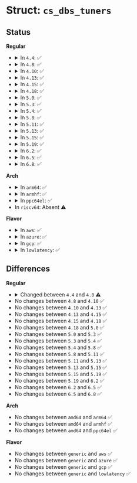 # Struct: <code>cs_dbs_tuners</code>

## Status
<b>Regular</b>
<ul>
<li>
<details>
<summary>In <code>4.4</code>: ✅</summary>

```c
struct cs_dbs_tuners {
    unsigned int ignore_nice_load;
    unsigned int sampling_rate;
    unsigned int sampling_down_factor;
    unsigned int up_threshold;
    unsigned int down_threshold;
    unsigned int freq_step;
};
```
</details>
</li>
<li>
<details>
<summary>In <code>4.8</code>: ✅</summary>

```c
struct cs_dbs_tuners {
    unsigned int down_threshold;
    unsigned int freq_step;
};
```
</details>
</li>
<li>
<details>
<summary>In <code>4.10</code>: ✅</summary>

```c
struct cs_dbs_tuners {
    unsigned int down_threshold;
    unsigned int freq_step;
};
```
</details>
</li>
<li>
<details>
<summary>In <code>4.13</code>: ✅</summary>

```c
struct cs_dbs_tuners {
    unsigned int down_threshold;
    unsigned int freq_step;
};
```
</details>
</li>
<li>
<details>
<summary>In <code>4.15</code>: ✅</summary>

```c
struct cs_dbs_tuners {
    unsigned int down_threshold;
    unsigned int freq_step;
};
```
</details>
</li>
<li>
<details>
<summary>In <code>4.18</code>: ✅</summary>

```c
struct cs_dbs_tuners {
    unsigned int down_threshold;
    unsigned int freq_step;
};
```
</details>
</li>
<li>
<details>
<summary>In <code>5.0</code>: ✅</summary>

```c
struct cs_dbs_tuners {
    unsigned int down_threshold;
    unsigned int freq_step;
};
```
</details>
</li>
<li>
<details>
<summary>In <code>5.3</code>: ✅</summary>

```c
struct cs_dbs_tuners {
    unsigned int down_threshold;
    unsigned int freq_step;
};
```
</details>
</li>
<li>
<details>
<summary>In <code>5.4</code>: ✅</summary>

```c
struct cs_dbs_tuners {
    unsigned int down_threshold;
    unsigned int freq_step;
};
```
</details>
</li>
<li>
<details>
<summary>In <code>5.8</code>: ✅</summary>

```c
struct cs_dbs_tuners {
    unsigned int down_threshold;
    unsigned int freq_step;
};
```
</details>
</li>
<li>
<details>
<summary>In <code>5.11</code>: ✅</summary>

```c
struct cs_dbs_tuners {
    unsigned int down_threshold;
    unsigned int freq_step;
};
```
</details>
</li>
<li>
<details>
<summary>In <code>5.13</code>: ✅</summary>

```c
struct cs_dbs_tuners {
    unsigned int down_threshold;
    unsigned int freq_step;
};
```
</details>
</li>
<li>
<details>
<summary>In <code>5.15</code>: ✅</summary>

```c
struct cs_dbs_tuners {
    unsigned int down_threshold;
    unsigned int freq_step;
};
```
</details>
</li>
<li>
<details>
<summary>In <code>5.19</code>: ✅</summary>

```c
struct cs_dbs_tuners {
    unsigned int down_threshold;
    unsigned int freq_step;
};
```
</details>
</li>
<li>
<details>
<summary>In <code>6.2</code>: ✅</summary>

```c
struct cs_dbs_tuners {
    unsigned int down_threshold;
    unsigned int freq_step;
};
```
</details>
</li>
<li>
<details>
<summary>In <code>6.5</code>: ✅</summary>

```c
struct cs_dbs_tuners {
    unsigned int down_threshold;
    unsigned int freq_step;
};
```
</details>
</li>
<li>
<details>
<summary>In <code>6.8</code>: ✅</summary>

```c
struct cs_dbs_tuners {
    unsigned int down_threshold;
    unsigned int freq_step;
};
```
</details>
</li>
</ul>
<b>Arch</b>
<ul>
<li>
<details>
<summary>In <code>arm64</code>: ✅</summary>

```c
struct cs_dbs_tuners {
    unsigned int down_threshold;
    unsigned int freq_step;
};
```
</details>
</li>
<li>
<details>
<summary>In <code>armhf</code>: ✅</summary>

```c
struct cs_dbs_tuners {
    unsigned int down_threshold;
    unsigned int freq_step;
};
```
</details>
</li>
<li>
<details>
<summary>In <code>ppc64el</code>: ✅</summary>

```c
struct cs_dbs_tuners {
    unsigned int down_threshold;
    unsigned int freq_step;
};
```
</details>
</li>
<li>
In <code>riscv64</code>: Absent ⚠️
</li>
</ul>
<b>Flavor</b>
<ul>
<li>
<details>
<summary>In <code>aws</code>: ✅</summary>

```c
struct cs_dbs_tuners {
    unsigned int down_threshold;
    unsigned int freq_step;
};
```
</details>
</li>
<li>
<details>
<summary>In <code>azure</code>: ✅</summary>

```c
struct cs_dbs_tuners {
    unsigned int down_threshold;
    unsigned int freq_step;
};
```
</details>
</li>
<li>
<details>
<summary>In <code>gcp</code>: ✅</summary>

```c
struct cs_dbs_tuners {
    unsigned int down_threshold;
    unsigned int freq_step;
};
```
</details>
</li>
<li>
<details>
<summary>In <code>lowlatency</code>: ✅</summary>

```c
struct cs_dbs_tuners {
    unsigned int down_threshold;
    unsigned int freq_step;
};
```
</details>
</li>
</ul>

## Differences
<b>Regular</b>
<ul>
<li>
<details>
<summary>Changed between <code>4.4</code> and <code>4.8</code> ⚠️</summary>
<ul>
<li>
<b>Field removed. </b>
<code>unsigned int ignore_nice_load</code>
</li>
<li>
<b>Field removed. </b>
<code>unsigned int sampling_rate</code>
</li>
<li>
<b>Field removed. </b>
<code>unsigned int sampling_down_factor</code>
</li>
<li>
<b>Field removed. </b>
<code>unsigned int up_threshold</code>
</li>
</ul>
</details>
</li>
<li>
No changes between <code>4.8</code> and <code>4.10</code> ✅
</li>
<li>
No changes between <code>4.10</code> and <code>4.13</code> ✅
</li>
<li>
No changes between <code>4.13</code> and <code>4.15</code> ✅
</li>
<li>
No changes between <code>4.15</code> and <code>4.18</code> ✅
</li>
<li>
No changes between <code>4.18</code> and <code>5.0</code> ✅
</li>
<li>
No changes between <code>5.0</code> and <code>5.3</code> ✅
</li>
<li>
No changes between <code>5.3</code> and <code>5.4</code> ✅
</li>
<li>
No changes between <code>5.4</code> and <code>5.8</code> ✅
</li>
<li>
No changes between <code>5.8</code> and <code>5.11</code> ✅
</li>
<li>
No changes between <code>5.11</code> and <code>5.13</code> ✅
</li>
<li>
No changes between <code>5.13</code> and <code>5.15</code> ✅
</li>
<li>
No changes between <code>5.15</code> and <code>5.19</code> ✅
</li>
<li>
No changes between <code>5.19</code> and <code>6.2</code> ✅
</li>
<li>
No changes between <code>6.2</code> and <code>6.5</code> ✅
</li>
<li>
No changes between <code>6.5</code> and <code>6.8</code> ✅
</li>
</ul>
<b>Arch</b>
<ul>
<li>
No changes between <code>amd64</code> and <code>arm64</code> ✅
</li>
<li>
No changes between <code>amd64</code> and <code>armhf</code> ✅
</li>
<li>
No changes between <code>amd64</code> and <code>ppc64el</code> ✅
</li>
</ul>
<b>Flavor</b>
<ul>
<li>
No changes between <code>generic</code> and <code>aws</code> ✅
</li>
<li>
No changes between <code>generic</code> and <code>azure</code> ✅
</li>
<li>
No changes between <code>generic</code> and <code>gcp</code> ✅
</li>
<li>
No changes between <code>generic</code> and <code>lowlatency</code> ✅
</li>
</ul>
